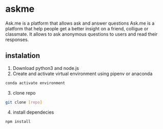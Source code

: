 # askme

 Ask.me is a platform that allows ask and answer questions
 Ask.me is a platform that help people get a better insight on a friend, colligue or classmate. It allows to ask anonymous questions
 to users and read their responses.
 
 ## instalation
 
 1. Download python3 and node.js
 2. Create and activate virtual environment using pipenv or anaconda
 ```bash
 conda activate environment
 ```
 3. clone repo
 ```bash
 git clone [repo]
 ```
 4. install dependecies
 ```bash
 npm install
 ```
 
